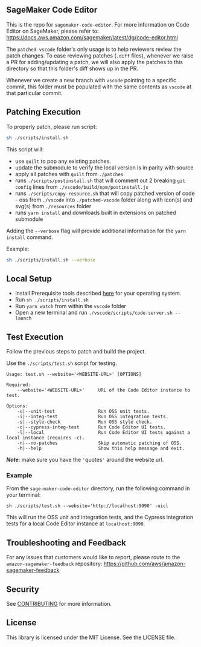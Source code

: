 ## SageMaker Code Editor

This is the repo for `sagemaker-code-editor`. For more information on Code Editor on SageMaker, please refer to: https://docs.aws.amazon.com/sagemaker/latest/dg/code-editor.html

The `patched-vscode` folder's only usage is to help reviewers review the patch changes. To ease reviewing patches (`.diff` files), whenever we raise a PR for adding/updating a patch, we will also apply the patches to this directory so that this folder's diff shows up in the PR.

Whenever we create a new branch with `vscode` pointing to a specific commit, this folder must be populated with the same contents as `vscode` at that particular commit.

## Patching Execution

To properly patch, please run script:

```bash
sh ./scripts/install.sh
```

This script will:

- use `quilt` to pop any existing patches.
- update the submodule to verify the local version is in parity with source
- apply all patches with `quilt` from `./patches`
- runs `./scripts/postinstall.sh` that will comment out 2 breaking `git config` lines from `./vscode/build/npm/postinstall.js`
- runs `./scripts/copy-resource.sh` that will copy patched version of code - oss from `./vscode` into `./patched-vscode` folder along with icon(s) and svg(s) from `./resources` folder
- runs `yarn install` and downloads built in extensions on patched submodule

Adding the `--verbose` flag will provide additional information for the `yarn install` command.

Example: 
```bash
sh ./scripts/install.sh --verbose
```

## Local Setup

- Install Prerequisite tools described [here](https://web.archive.org/web/20231012223533/https://github.com/microsoft/vscode/wiki/How-to-Contribute#prerequisites) for your operating system.
- Run `sh ./scripts/install.sh`
- Run `yarn watch` from within the `vscode` folder
- Open a new terminal and run `./vscode/scripts/code-server.sh --launch`

## Test Execution
Follow the previous steps to patch and build the project.

Use the `./scripts/test.sh` script for testing.

```
Usage: test.sh --website='<WEBSITE-URL>' [OPTIONS]

Required:
    --website='<WEBSITE-URL>'     URL of the Code Editor instance to test.

Options:
    -u|--unit-test                Run OSS unit tests.
    -i|--integ-test               Run OSS integration tests.
    -s|--style-check              Run OSS style check.
    -c|--cypress-integ-test       Run Code Editor UI tests.
    -l|--local                    Run Code Editor UI tests against a local instance (requires -c).
    -n|--no-patches               Skip automatic patching of OSS.
    -h|--help                     Show this help message and exit.
```
***Note***: make sure you have the `'`quotes`'` around the website url.

### Example
From the `sage-maker-code-editor` directory, run the following command in your terminal:

```shell
sh ./scripts/test.sh --website='http://localhost:9090' -uicl
```
This will run the OSS unit and integration tests, and the Cypress integration tests for a local Code Editor instance at `localhost:9090`. 

## Troubleshooting and Feedback

For any issues that customers would like to report, please route to the `amazon-sagemaker-feedback` repository: https://github.com/aws/amazon-sagemaker-feedback

## Security

See [CONTRIBUTING](CONTRIBUTING.md#security-issue-notifications) for more information.

## License

This library is licensed under the MIT License. See the LICENSE file.
